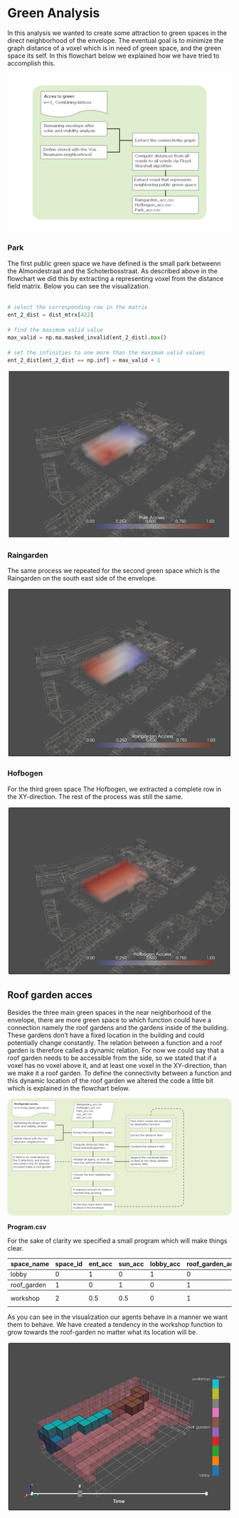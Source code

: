 # Green Analysis

In this analysis we wanted to create some attraction to green spaces in the direct neighborhood of the envelope. The eventual goal is to minimize the graph distance of a voxel which is in need of green space, and the green space its self. In this flowchart below we explained how we have tried to accomplish this.

![title](../../../img/Flowchart_green_acces.png)

### Park

The first public green space we have defined is the small park betweenn the Almondestraat and the Schoterbosstraat. As described above in the flowchart we did this by extracting a representing voxel from the distance field matrix. Below you can see the visualization. 

``` python

# select the corresponding row in the matrix
ent_2_dist = dist_mtrx[422]

# find the maximum valid value
max_valid = np.ma.masked_invalid(ent_2_dist).max()

# set the infinities to one more than the maximum valid values
ent_2_dist[ent_2_dist == np.inf] = max_valid + 1

```

![title](../../../img/Park.png)

### Raingarden

The same process we repeated for the second green space which is the Raingarden on the south east side of the envelope.

![title](../../../img/Raingarden.PNG)

### Hofbogen

For the third green space The Hofbogen, we extracted a complete row in the XY-direction. The rest of the process was still the same.

![title](../../../img/Hofbogen.png)

## Roof garden acces

Besides the three main green spaces in the near neighborhood of the envelope, there are more green space to which function could have a connection namely the roof gardens and the gardens inside of the building. These gardens don’t have a fixed location in the building and could potentially change constantly. The relation between a function and a roof garden is therefore called a dynamic relation. For now we could say that a roof garden needs to be accessible from the side, so we stated that if a voxel has no voxel above it, and at least one voxel in the XY-direction, than we make it a roof garden. To define the connectivity between a function and this dynamic location of the roof garden we altered the code a little bit which is explained in the flowchart below.

![title](../../../img/Flowchart_roofgarden_acces.png)



**Program.csv**

For the sake of clarity we specified a small program which will make things clear.

<table><thead><tr class="header"><th>space_name</th><th>space_id</th><th>ent_acc</th><th>sun_acc</th><th>lobby_acc</th><th>roof_garden_acc</th><th>workshop_acc

</th></tr></thead><tbody><tr class="odd"><td>lobby</td><td>0</td><td>1</td><td>0</td><td>1</td><td>0</td><td>0
</th></tr></thead><tbody><tr class="odd"><td>roof_garden</td><td>1</td><td>0</td><td>1</td><td>0</td><td>1</td><td>0
</th></tr></thead><tbody><tr class="odd"><td>workshop</td><td>2</td><td>0.5</td><td>0.5</td><td>0</td><td>1</td><td>1
</p></td></tr></tbody></table>



As you can see in the visualization our agents behave in a manner we want them to behave. We have created a tendency in the workshop function to grow towards the roof-garden no matter what its location will be.

![title](../../../img/W+2_mcda_seed_allocation_atraction.PNG)